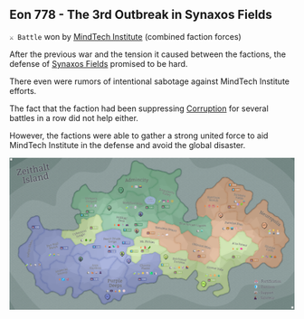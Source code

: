 ## Eon 778 - The 3rd Outbreak in Synaxos Fields

`⚔️ Battle` won by [MindTech Institute](../refs/mindtech_institute.md) (combined faction forces)

After the previous war and the tension it caused between the factions, the defense of [Synaxos Fields](../refs/synaxos_fields.md) promised to be hard. 

There even were rumors of intentional sabotage against MindTech Institute efforts.

The fact that the faction had been suppressing [Corruption](../refs/corruption.md) for several battles in a row did not help either.

However, the factions were able to gather a strong united force to aid MindTech Institute in the defense and avoid the global disaster.

![Battle Map](../timeline/map/eon0778.png)

<!---
type: battle
number: 59
place: SYNAXOS_FIELDS
-->